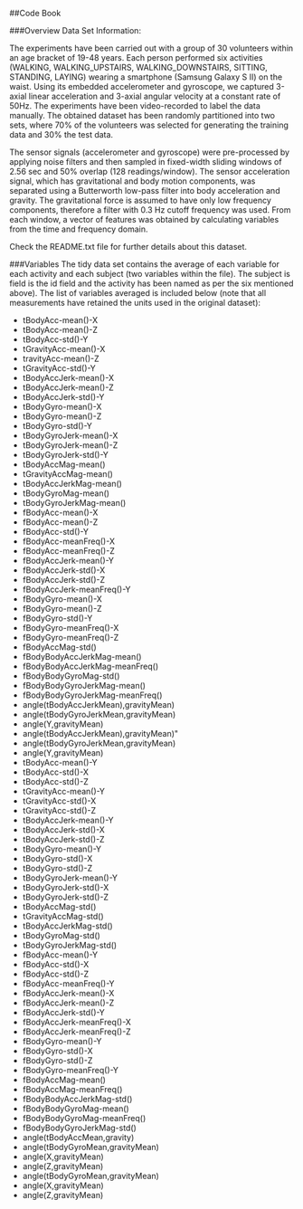 ##Code Book

###Overview
Data Set Information:

The experiments have been carried out with a group of 30 volunteers within an age bracket of 19-48 years. Each person performed six activities (WALKING, WALKING_UPSTAIRS, WALKING_DOWNSTAIRS, SITTING, STANDING, LAYING) wearing a smartphone (Samsung Galaxy S II) on the waist. Using its embedded accelerometer and gyroscope, we captured 3-axial linear acceleration and 3-axial angular velocity at a constant rate of 50Hz. The experiments have been video-recorded to label the data manually. The obtained dataset has been randomly partitioned into two sets, where 70% of the volunteers was selected for generating the training data and 30% the test data. 

The sensor signals (accelerometer and gyroscope) were pre-processed by applying noise filters and then sampled in fixed-width sliding windows of 2.56 sec and 50% overlap (128 readings/window). The sensor acceleration signal, which has gravitational and body motion components, was separated using a Butterworth low-pass filter into body acceleration and gravity. The gravitational force is assumed to have only low frequency components, therefore a filter with 0.3 Hz cutoff frequency was used. From each window, a vector of features was obtained by calculating variables from the time and frequency domain.

Check the README.txt file for further details about this dataset. 

###Variables
The tidy data set contains the average of each variable for each activity and each subject (two variables within the file).  The subject is field is the id field and the activity has been named as per the six mentioned above).  The list of variables averaged is included below (note that all measurements have retained the units used in the original dataset):
* tBodyAcc-mean()-X
* tBodyAcc-mean()-Z
* tBodyAcc-std()-Y
* tGravityAcc-mean()-X
* travityAcc-mean()-Z
* tGravityAcc-std()-Y
* tBodyAccJerk-mean()-X
* tBodyAccJerk-mean()-Z
* tBodyAccJerk-std()-Y
* tBodyGyro-mean()-X
* tBodyGyro-mean()-Z
* tBodyGyro-std()-Y
* tBodyGyroJerk-mean()-X
* tBodyGyroJerk-mean()-Z
* tBodyGyroJerk-std()-Y
* tBodyAccMag-mean()
* tGravityAccMag-mean()
* tBodyAccJerkMag-mean()
* tBodyGyroMag-mean()
* tBodyGyroJerkMag-mean()
* fBodyAcc-mean()-X
* fBodyAcc-mean()-Z
* fBodyAcc-std()-Y
* fBodyAcc-meanFreq()-X
* fBodyAcc-meanFreq()-Z
* fBodyAccJerk-mean()-Y
* fBodyAccJerk-std()-X
* fBodyAccJerk-std()-Z
* fBodyAccJerk-meanFreq()-Y
* fBodyGyro-mean()-X
* fBodyGyro-mean()-Z
* fBodyGyro-std()-Y
* fBodyGyro-meanFreq()-X
* fBodyGyro-meanFreq()-Z
* fBodyAccMag-std()
* fBodyBodyAccJerkMag-mean()
* fBodyBodyAccJerkMag-meanFreq()
* fBodyBodyGyroMag-std()
* fBodyBodyGyroJerkMag-mean()
* fBodyBodyGyroJerkMag-meanFreq()
* angle(tBodyAccJerkMean),gravityMean)
* angle(tBodyGyroJerkMean,gravityMean)
* angle(Y,gravityMean)
* angle(tBodyAccJerkMean),gravityMean)" 
* angle(tBodyGyroJerkMean,gravityMean)                
* angle(Y,gravityMean)    
* tBodyAcc-mean()-Y
* tBodyAcc-std()-X
* tBodyAcc-std()-Z
* tGravityAcc-mean()-Y
* tGravityAcc-std()-X
* tGravityAcc-std()-Z
* tBodyAccJerk-mean()-Y
* tBodyAccJerk-std()-X
* tBodyAccJerk-std()-Z
* tBodyGyro-mean()-Y
* tBodyGyro-std()-X
* tBodyGyro-std()-Z
* tBodyGyroJerk-mean()-Y
* tBodyGyroJerk-std()-X
* tBodyGyroJerk-std()-Z
* tBodyAccMag-std()
* tGravityAccMag-std()
* tBodyAccJerkMag-std()
* tBodyGyroMag-std()
* tBodyGyroJerkMag-std()
* fBodyAcc-mean()-Y
* fBodyAcc-std()-X
* fBodyAcc-std()-Z
* fBodyAcc-meanFreq()-Y
* fBodyAccJerk-mean()-X
* fBodyAccJerk-mean()-Z
* fBodyAccJerk-std()-Y
* fBodyAccJerk-meanFreq()-X
* fBodyAccJerk-meanFreq()-Z
* fBodyGyro-mean()-Y
* fBodyGyro-std()-X
* fBodyGyro-std()-Z
* fBodyGyro-meanFreq()-Y
* fBodyAccMag-mean()
* fBodyAccMag-meanFreq()
* fBodyBodyAccJerkMag-std()
* fBodyBodyGyroMag-mean()
* fBodyBodyGyroMag-meanFreq()
* fBodyBodyGyroJerkMag-std()
* angle(tBodyAccMean,gravity)
* angle(tBodyGyroMean,gravityMean)
* angle(X,gravityMean)
* angle(Z,gravityMean)
* angle(tBodyGyroMean,gravityMean)
* angle(X,gravityMean)
* angle(Z,gravityMean)
